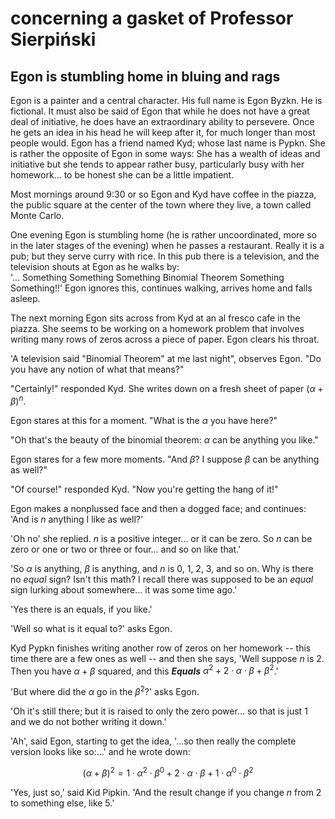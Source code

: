 # concerning a gasket of Professor Sierpiński


## Egon is stumbling home in bluing and rags


Egon is a painter and a central character. His full name is Egon Byzkn.
He is fictional.
It must also be said of Egon that while he does not have a great deal of initiative,
he does have an extraordinary ability to persevere. Once he gets an idea in his head 
he will keep after it, for much longer than most people would. Egon has a friend named 
Kyd; whose last name is Pypkn. She is rather the opposite
of Egon in some ways: She has a wealth of ideas and initiative but 
she tends to appear rather busy,
particularly busy with her homework... to be honest she can be a little impatient.


Most mornings around 9:30 or so Egon and Kyd have coffee in the piazza, the public square 
at the center of the town where they live, a town called Monte Carlo. 


One evening Egon is stumbling home (he is rather uncoordinated, more so in the later stages
of the evening) when he passes a restaurant. Really it is a pub; but they serve curry with 
rice. In this pub there is a television, and the television shouts at Egon as he walks by:  
'... Something Something Something Binomial Theorem Something Something!!'
Egon ignores this, continues walking, arrives home and falls asleep.


The next morning Egon sits across from Kyd at an al fresco cafe in the piazza. 
She seems to be working on a homework problem that involves writing many rows 
of zeros across a piece of paper. Egon clears his throat.

'A television said "Binomial Theorem" at me last night", observes Egon. "Do you have any notion of what 
that means?"


"Certainly!" responded Kyd. She writes down on a fresh sheet of paper ${( \alpha  +  \beta )}^n$.


Egon stares at this for a moment. "What is the $\alpha$ you have here?"


"Oh that's the beauty of the binomial theorem: $\alpha$ can be anything you like."


Egon stares for a few more moments. "And $\beta$? I suppose $\beta$ can be anything as well?"


"Of course!" responded Kyd. "Now you're getting the hang of it!"


Egon makes a nonplussed face and then a dogged face; and continues: 'And is $n$ anything I like as well?' 


'Oh no' she replied. $n$ is a positive integer... or it can be zero. So $n$ can be zero or one or 
two or three or four... and so on like that.'


'So $\alpha$ is anything, $\beta$ is anything, and $n$ is 0, 1, 2, 3, and so on. 
Why is there no *equal* sign? Isn't this math? I recall there was supposed to 
be an *equal* sign lurking about somewhere... it was some time ago.'


'Yes there is an equals, if you like.'


'Well so what is it equal to?' asks Egon. 


Kyd Pypkn finishes writing another row of zeros on her homework -- this time there are a few ones as well -- 
and then she says,
'Well suppose $n$ is 2. Then you have $\alpha + \beta$ squared, and this ***Equals*** 
$\alpha^2 + 2 \cdot \alpha \cdot \beta + \beta^2$.'


'But where did the $\alpha$ go in the $\beta^2$?' asks Egon.


'Oh it's still there; but it is raised to only the zero power... so that is just 1 and we do not bother writing it down.'


'Ah', said Egon, starting to get the idea, '...so then really the complete version looks like so:...' 
and he wrote down: 


$$
(\alpha + \beta)^2 = 1 \cdot \alpha^2 \cdot \beta^0 + 2 \cdot \alpha \cdot \beta + 1 \cdot \alpha^0 \cdot \beta^2
$$


'Yes, just so,' said Kid Pipkin. 'And the result change if you change $n$ from 2 to something else, like 5.'

